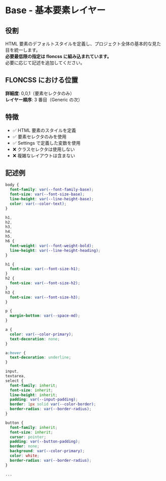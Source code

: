 # Base - 基本要素レイヤー

## 役割

HTML 要素のデフォルトスタイルを定義し、プロジェクト全体の基本的な見た目を統一します。  
**必要最低限の指定は floncss に組み込まれています。**  
必要に応じて記述を追加してください。

## FLONCSS における位置

**詳細度**: 0,0,1（要素セレクタのみ）  
**レイヤー順序**: 3 番目（Generic の次）

## 特徴

- ✅ HTML 要素のスタイルを定義
- ✅ 要素セレクタのみを使用
- ✅ Settings で定義した変数を使用
- ❌ クラスセレクタは使用しない
- ❌ 複雑なレイアウトは含まない

## 記述例

```css
body {
  font-family: var(--font-family-base);
  font-size: var(--font-size-base);
  line-height: var(--line-height-base);
  color: var(--color-text);
}

h1,
h2,
h3,
h4,
h5,
h6 {
  font-weight: var(--font-weight-bold);
  line-height: var(--line-height-heading);
}

h1 {
  font-size: var(--font-size-h1);
}
h2 {
  font-size: var(--font-size-h2);
}
h3 {
  font-size: var(--font-size-h3);
}

p {
  margin-bottom: var(--space-md);
}

a {
  color: var(--color-primary);
  text-decoration: none;
}

a:hover {
  text-decoration: underline;
}

input,
textarea,
select {
  font-family: inherit;
  font-size: inherit;
  line-height: inherit;
  padding: var(--input-padding);
  border: 1px solid var(--color-border);
  border-radius: var(--border-radius);
}

button {
  font-family: inherit;
  font-size: inherit;
  cursor: pointer;
  padding: var(--button-padding);
  border: none;
  background: var(--color-primary);
  color: white;
  border-radius: var(--border-radius);
}

...
```
